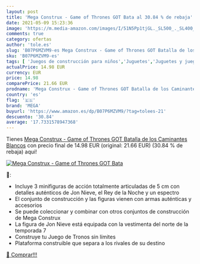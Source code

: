 ```yaml
---
layout: post
title: 'Mega Construx - Game of Thrones GOT Bata al 30.84 % de rebaja'
date: 2021-05-09 15:23:36
image: 'https://m.media-amazon.com/images/I/51N5Pp1tjGL._SL500_._SL400_.jpg'
comments: true
category: ofertas
author: 'tole.es'
slug: 'B07P6MZVM9-es Mega Construx - Game of Thrones GOT Batalla de los...'
sku: 'B07P6MZVM9-es'
tags: [ 'Juegos de construcción para niños','Juguetes','Juguetes y juegos','Muñecos y figuras','construx','mega', ]
actualPrice: 14.98 EUR
currency: EUR
price: 14.98
comparePrice: 21.66 EUR
prodname: 'Mega Construx - Game of Thrones GOT Batalla de los Caminantes Blancos'
country: 'es'
flag: '🇪🇸'
brand: 'MEGA'
buyurl: 'https://www.amazon.es/dp/B07P6MZVM9/?tag=tolees-21'
descuento: '30.84'
average: '17.7331578947368'
---
```


Tienes [Mega Construx - Game of Thrones GOT Batalla de los Caminantes Blancos](https://www.amazon.es/dp/B07P6MZVM9/?tag=tolees-21) con precio final de  14.98 EUR (original: 21.66 EUR) (30.84 %  de rebaja) aqui!

[![Mega Construx - Game of Thrones GOT Bata](https://m.media-amazon.com/images/I/51N5Pp1tjGL._SL500_._SL400_.jpg)](https://www.amazon.es/dp/B07P6MZVM9/?tag=tolees-21)

🔎:

- Incluye 3 minifiguras de acción totalmente articuladas de 5 cm con detalles auténticos de Jon Nieve, el Rey de la Noche y un espectro
- El conjunto de construcción y las figuras vienen con armas auténticas y accesorios
- Se puede coleccionar y combinar con otros conjuntos de construcción de Mega Construx
- La figura de Jon Nieve está equipada con la vestimenta del norte de la temporada 7
- Construye tu Juego de Tronos sin límites
- Plataforma construible que separa a los rivales de su destino

[🛒 Comprar!!!](https://www.amazon.es/dp/B07P6MZVM9/?tag=tolees-21)
